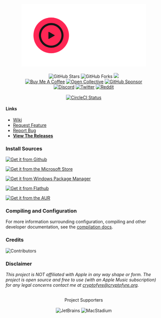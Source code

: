 <p align="center">
  <img src="./resources/banner.png" width="80%" height="60%" alt="Banner"><br><br>
  <img src="https://img.shields.io/github/stars/ciderapp/Cider?label=Stars" alt="GitHub Stars"/>
  <img src="https://img.shields.io/github/forks/ciderapp/Cider?label=Forks" alt="GitHub Forks"/>
  <a title="Crowdin" target="_blank" href="https://crowdin.com/project/cider-music"><img src="https://badges.crowdin.net/cider-music/localized.svg"></a>
  <br>
  <a target="_blank" href="https://ko-fi.com/cryptofyre"><img src="https://img.shields.io/badge/Buy%20Me%20a%20Coffee-donate-B48C69?logo=Ko-fi&logoColor=FFFFFF" alt="Buy Me A Coffee"/></a>
  <a target="_blank" href="https://opencollective.com/ciderapp"><img src="https://img.shields.io/opencollective/all/ciderapp?color=%237FADF2&label=Backers%20and%20Sponsors&logo=opencollective" alt="Open Collective"/></a>
    <a target="_blank" href="https://github.com/sponsors/ciderapp"><img src="https://img.shields.io/github/sponsors/ciderapp?color=C96198&label=GitHub%20Sponsors&logo=GitHub" alt="GitHub Sponsor"/></a>
  <br>
  <a target="_blank" href="https://discord.gg/applemusic"><img src="https://img.shields.io/discord/843954443845238864?label=Discord&color=5865F2&logo=discord&logoColor=white&style=flat" alt="Discord"/></a>
  <a target="_blank" href="https://twitter.com/UseCider"><img src="https://img.shields.io/twitter/follow/UseCider?label=Twitter&color=%231DA1F2&logo=twitter&style=flat" alt="Twitter"/></a>
  <a target="_blank" href="https://reddit.com/r/applemusicelectron"><img src="https://custom-icon-badges.herokuapp.com/reddit/subreddit-subscribers/applemusicelectron?label=Reddit&color=FF5700&logo=redditnew" alt="Reddit"/></a>
  <br><br>
  <a href="https://circleci.com/gh/ciderapp/Cider/tree/main"><img src="https://circleci.com/gh/ciderapp/Cider/tree/main.svg?style=svg" alt="CircleCI Status"/></a>
</p>

#### Links
* [Wiki](https://github.com/ciderapp/Cider/wiki)
* [Request Feature](https://github.com/ciderapp/Cider/discussions/new?category=feature-request)
* [Report Bug](https://github.com/ciderapp/Cider/issues/new?assignees=&labels=bug&template=bug_report.md&title=%5BBUG%5D+)
* [**View The Releases**](https://github.com/ciderapp/Cider/releases/latest)

### Install Sources
[![Get it from Github](https://img.shields.io/badge/Get_It_From_GitHub-100000?style=for-the-badge&logo=github&logoColor=white)](https://github.com/ciderapp/cider/releases/latest)

[![Get it from the Microsoft Store](https://img.shields.io/badge/Get_It_From_The_Microsoft_Store-100000?style=for-the-badge&logo=microsoft)](https://www.microsoft.com/store/apps/9P21XJ9D9G66)

[![Get it from Windows Package Manager](https://custom-icon-badges.herokuapp.com/badge/Get_It_via_Winget-100000?style=for-the-badge&logo=winstall)](https://winstall.app/apps/CiderCollective.Cider.Nightly)

[![Get it from Flathub](https://img.shields.io/badge/Get_It_From_Flathub-100000?style=for-the-badge&logo=flathub)](https://flathub.org/apps/details/sh.cider.Cider)

<!--

[![Get it from Windows Package Manager](https://custom-icon-badges.herokuapp.com/badge/Get_It_via_Winget-100000?style=for-the-badge&logo=winstall)](https://winstall.app/apps/cryptofyre.AppleMusicElectron)

[![Get it from the Snap Store](https://img.shields.io/badge/Get_It_From_The_Snap_Store-100000?style=for-the-badge&logo=snapcraft)](https://snapcraft.io/apple-music-electron)
-->
[![Get it from the AUR](https://img.shields.io/badge/Get_It_From_The_AUR-100000?style=for-the-badge&logo=archlinux)](https://aur.archlinux.org/packages/cider)

### Compiling and Configuration
For more information surrounding configuration, compiling and other developer documentation, see the [compilation docs](https://cider.sh/compile.html).

### Credits
![Contributors](https://contrib.rocks/image?repo=ciderapp/Cider)

### Disclaimer
*This project is NOT affiliated with Apple in any way shape or form. The project is open source and free to use (with an Apple Music subscription)
for any legal concerns contact me at <a href="mailto:cryptofyre@cryptofyre.org">cryptofyre@cryptofyre.org</a>.*

<p align="center">
  <br>
  <a> Project Supporters </a>
  <br>
  <br>
  <img href="https://www.jetbrains.com/" width="120px" height="125px" src="https://logonoid.com/images/jetbrains-logo.png" alt="JetBrains">
  <img href="https://www.macstadium.com/" width="300px" src="https://user-images.githubusercontent.com/33162551/124784795-df5d4c80-df0b-11eb-99a7-dc2b1cfb81bd.png" alt="MacStadium">
</p>
